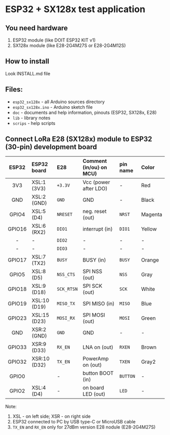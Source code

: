 ESP32 + SX128x test application
===============================

## You need hardware
1. ESP32 module (like DOIT ESP32 KIT v1)
2. SX128x module (like E28-2G4M27S or E28-2G4M12S)

## How to install
Look INSTALL.md file

## Files:
 - `esp32_sx128x` - all Arduino sources directory
 - `esp32_sx128x.ino` - Arduino sketch file
 - `doc` - documents and help information, pinouts (ESP32, SX128x, E28) 
 - `lib` - library notes
 - `scrips` - help scripts

## Connect LoRa E28 (SX128x) module to ESP32 (30-pin) development board
| ESP32  | ESP32 board  | E28        | Comment (in/ou} on MCU)  | pin name    | Color   |
|:------:|:------------ |:---------- |:------------------------ |:----------- |:------- |
| 3V3    | XSL:1  (3V3) | `+3.3V`    | Vcc (power after LDO)    | -           | Red     |
| GND    | XSL:2  (GND) | `GND`      | GND                      | -           | Black   |
| GPIO4  | XSL:5  (D4)  | `NRESET`   | neg. reset (out)         | `NRST`      | Magenta |
| GPIO16 | XSL:6  (RX2) | `DIO1`     | interrupt (in)           | `DIO1`      | Yellow  |
|  -     | -            | `DIO2`     | -                        | -           | -       |
|  -     | -            | `DIO3`     | -                        | -           | -       |
| GPIO17 | XSL:7  (TX2) | `BUSY`     | BUSY (in)                | `BUSY`      | Orange  |
| GPIO5  | XSL:8  (D5)  | `NSS_CTS`  | SPI NSS (out)            | `NSS`       | Gray    |
| GPIO18 | XSL:9  (D18) | `SCK_RTSN` | SPI SCK (out)            | `SCK`       | White   |
| GPIO19 | XSL:10 (D19) | `MISO_TX`  | SPI MISO (in)            | `MISO`      | Blue    |
| GPIO23 | XSL:15 (D23) | `MOSI_RX`  | SPI MOSI (out)           | `MOSI`      | Green   |
| GND    | XSR:2  (GND) | `GND`      | GND                      | -           | -       |
| GPIO33 | XSR:9  (D33) | `RX_EN`    | LNA on (out)             | `RXEN`      | Brown   |
| GPIO32 | XSR:10 (D32) | `TX_EN`    | PowerAmp on (out)        | `TXEN`      | Gray2   |
| GPIO0  |              | -          | button BOOT (in)         | `BUTTON`    | -       |
| GPIO2  | XSL:4  (D4)  | -          | on board LED (out)       | `LED`       | -       |

Note:
 1. XSL - on left side; XSR - on right side
 2. ESP32 connected to PC by USB type-C or MicroUSB cable
 3. `TX_EN` and `RX_EN` only for 27dBm version E28 nodule (E28-2G4M27S)


